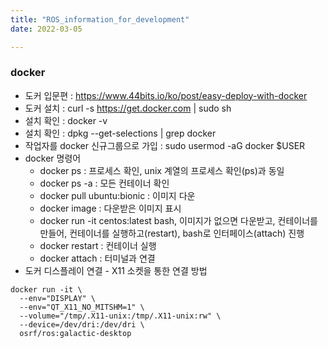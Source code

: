 ```yaml
---
title: "ROS_information_for_development"
date: 2022-03-05

---
```


### docker
  - 도커 입문편 : https://www.44bits.io/ko/post/easy-deploy-with-docker
  - 도커 설치 : curl -s https://get.docker.com | sudo sh
  - 설치 확인 : docker -v  
  - 설치 확인 : dpkg --get-selections | grep docker
  - 작업자를 docker 신규그룹으로 가입 : sudo usermod -aG docker $USER
  - docker 명령어
    - docker ps : 프로세스 확인, unix 계열의 프로세스 확인(ps)과 동일
    - docker ps -a : 모든 컨테이너 확인
    - docker pull ubuntu:bionic : 이미지 다운
    - docker image : 다운받은 이미지 표시
    - docker run -it centos:latest bash, 이미지가 없으면 다운받고, 컨테이너를 만들어, 컨테이너를 실행하고(restart), bash로 인터페이스(attach) 진행
    - docker restart <CONTAINER ID> : 컨테이너 실행
    - docker attach <CONTAINER ID> : 터미널과 연결
  - 도커 디스플레이 연결 - X11 소켓을 통한 연결 방법
  ```
  docker run -it \
    --env="DISPLAY" \
    --env="QT_X11_NO_MITSHM=1" \
    --volume="/tmp/.X11-unix:/tmp/.X11-unix:rw" \
    --device=/dev/dri:/dev/dri \
    osrf/ros:galactic-desktop
  ```
